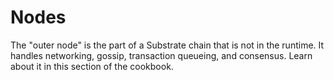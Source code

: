 # Nodes

The "outer node" is the part of a Substrate chain that is not in the runtime. It handles networking, gossip, transaction queueing, and consensus. Learn about it in this section of the cookbook.
